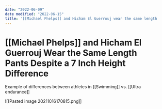 ```yaml
---
date: "2022-06-09"
date modified: "2022-06-15"
title: '[[Michael Phelps]] and Hicham El Guerrouj wear the same length pants despite a 7 inch height difference'
---
```


# [[Michael Phelps]] and Hicham El Guerrouj Wear the Same Length Pants Despite a 7 Inch Height Difference
Example of differences between athletes in [[Swimming]] vs. [[Ultra endurance]]

![[Pasted image 20211016170815.png]]

